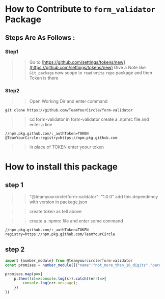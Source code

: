 # How to Contribute to `form_validator` Package 

## Steps Are As Follows : 

### Step1
>> Go to [https://github.com/settings/tokens/new](https://github.com/settings/tokens/new)
>> Give a Note like `Git_package`
>> now scope to `read` `write` `repo` package and then Token is there 

### Step2 
>> Open Working Dir and enter command
```
git clone https://github.com/TeamYourCircle/form-validator
```
>> cd form-validator 
>> in form-validator create a .npmrc file and enter a line 
```
//npm.pkg.github.com/:_authToken=TOKEN
@TeamYourCircle:registry=https://npm.pkg.github.com
```
>> in place of TOKEN enter yoour token

# How to install this package
## step 1 
>>  "@teamyourcircle/form-validator": "1.0.0" add this dependency with version in package.json

>> create token as tell above

>> create a .npmrc file and enter some command
```
//npm.pkg.github.com/:_authToken=TOKEN
registry=https://npm.pkg.github.com/TeamYourCircle
```

## step 2
```js
import {number_module} from @teamyourcircle/form-validator
const promises = number_module([{"name":"not_more_than_10_digits","params":[12234343]}])

promises.map(p=>{
    p.then((s)=>console.log(s)).catch((err)=>{
        console.log(err.message);
    })
})
``` 



